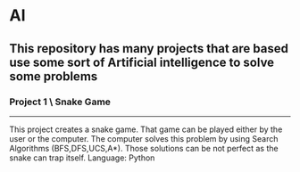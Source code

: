 # AI #

## This repository has many projects that are based use some sort of Artificial intelligence to solve some problems ##

### Project 1 \ Snake Game ###
- - - -

   This project creates a snake game. That game can be played either by the user or the computer. The computer solves this problem by using Search Algorithms (BFS,DFS,UCS,A*). Those solutions can be not perfect as the snake can trap itself. Language: Python
   

